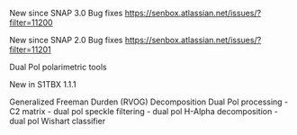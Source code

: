 New since SNAP 3.0
Bug fixes https://senbox.atlassian.net/issues/?filter=11200

New since SNAP 2.0
Bug fixes https://senbox.atlassian.net/issues/?filter=11201

Dual Pol polarimetric tools

New in S1TBX 1.1.1

Generalized Freeman Durden (RVOG) Decomposition
Dual Pol processing
	- C2 matrix
	- dual pol speckle filtering
	- dual pol H-Alpha decomposition
	- dual pol Wishart classifier


